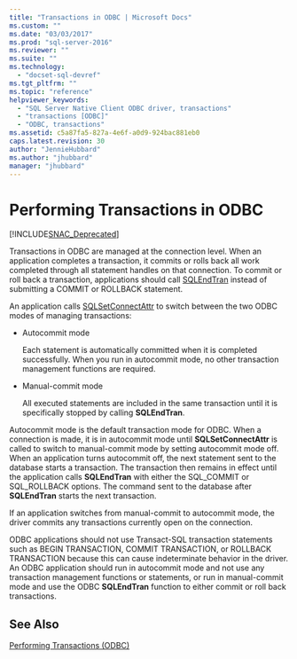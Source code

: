 ```yaml
---
title: "Transactions in ODBC | Microsoft Docs"
ms.custom: ""
ms.date: "03/03/2017"
ms.prod: "sql-server-2016"
ms.reviewer: ""
ms.suite: ""
ms.technology: 
  - "docset-sql-devref"
ms.tgt_pltfrm: ""
ms.topic: "reference"
helpviewer_keywords: 
  - "SQL Server Native Client ODBC driver, transactions"
  - "transactions [ODBC]"
  - "ODBC, transactions"
ms.assetid: c5a87fa5-827a-4e6f-a0d9-924bac881eb0
caps.latest.revision: 30
author: "JennieHubbard"
ms.author: "jhubbard"
manager: "jhubbard"
---
```

# Performing Transactions in ODBC
[!INCLUDE[SNAC_Deprecated](../../../includes/snac-deprecated.md)]

  Transactions in ODBC are managed at the connection level. When an application completes a transaction, it commits or rolls back all work completed through all statement handles on that connection. To commit or roll back a transaction, applications should call [SQLEndTran](../../../relational-databases/extended-stored-procedures-reference/sqlendtran.md) instead of submitting a COMMIT or ROLLBACK statement.  
  
 An application calls [SQLSetConnectAttr](../../../relational-databases/extended-stored-procedures-reference/sqlsetconnectattr.md) to switch between the two ODBC modes of managing transactions:  
  
-   Autocommit mode  
  
     Each statement is automatically committed when it is completed successfully. When you run in autocommit mode, no other transaction management functions are required.  
  
-   Manual-commit mode  
  
     All executed statements are included in the same transaction until it is specifically stopped by calling **SQLEndTran**.  
  
 Autocommit mode is the default transaction mode for ODBC. When a connection is made, it is in autocommit mode until **SQLSetConnectAttr** is called to switch to manual-commit mode by setting autocommit mode off. When an application turns autocommit off, the next statement sent to the database starts a transaction. The transaction then remains in effect until the application calls **SQLEndTran** with either the SQL_COMMIT or SQL_ROLLBACK options. The command sent to the database after **SQLEndTran** starts the next transaction.  
  
 If an application switches from manual-commit to autocommit mode, the driver commits any transactions currently open on the connection.  
  
 ODBC applications should not use Transact-SQL transaction statements such as BEGIN TRANSACTION, COMMIT TRANSACTION, or ROLLBACK TRANSACTION because this can cause indeterminate behavior in the driver. An ODBC application should run in autocommit mode and not use any transaction management functions or statements, or run in manual-commit mode and use the ODBC **SQLEndTran** function to either commit or roll back transactions.  
  
## See Also  
 [Performing Transactions &#40;ODBC&#41;](http://msdn.microsoft.com/library/f431191a-5762-4f0b-85bb-ac99aff29724)  
  
  